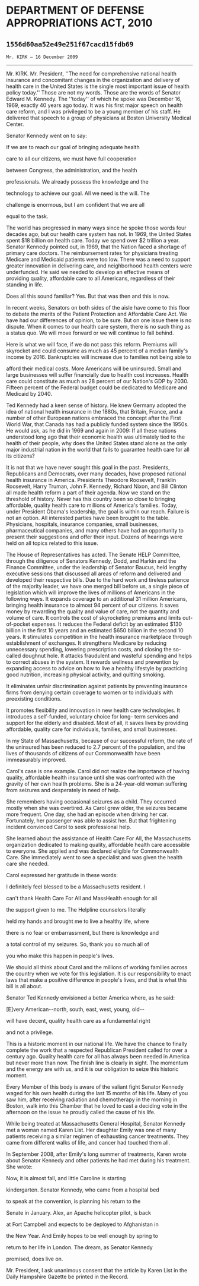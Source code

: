 # DEPARTMENT OF DEFENSE APPROPRIATIONS ACT, 2010
## `1556d60aa52e49e251f67cacd15fdb69`
`Mr. KIRK — 16 December 2009`

---


Mr. KIRK. Mr. President, ''The need for comprehensive national health 
insurance and concomitant changes in the organization and delivery of 
health care in the United States is the single most important issue of 
health policy today.'' Those are not my words. Those are the words of 
Senator Edward M. Kennedy. The ''today'' of which he spoke was December 
16, 1969, exactly 40 years ago today. It was his first major speech on 
health care reform, and I was privileged to be a young member of his 
staff. He delivered that speech to a group of physicians at Boston 
University Medical Center.

Senator Kennedy went on to say:




 If we are to reach our goal of bringing adequate health 


 care to all our citizens, we must have full cooperation 


 between Congress, the administration, and the health 


 professionals. We already possess the knowledge and the 


 technology to achieve our goal. All we need is the will. The 


 challenge is enormous, but I am confident that we are all 


 equal to the task.


The world has progressed in many ways since he spoke those words four 
decades ago, but our health care system has not. In 1969, the United 
States spent $18 billion on health care. Today we spend over $2 
trillion a year. Senator Kennedy pointed out, in 1969, that the Nation 
faced a shortage of primary care doctors. The reimbursement rates for 
physicians treating Medicare and Medicaid patients were too low. There 
was a need to support greater innovation in delivering care, and 
neighborhood health centers were underfunded. He said we needed to 
develop an effective means of providing quality, affordable care to all 
Americans, regardless of their standing in life.

Does all this sound familiar? Yes. But that was then and this is now.

In recent weeks, Senators on both sides of the aisle have come to 
this floor to debate the merits of the Patient Protection and 
Affordable Care Act. We have had our differences of opinion, to be 
sure. But on one issue there is no dispute. When it comes to our health 
care system, there is no such thing as a status quo. We will move 
forward or we will continue to fall behind.

Here is what we will face, if we do not pass this reform. Premiums 
will skyrocket and could consume as much as 45 percent of a median 
family's income by 2016. Bankruptcies will increase due to families not 
being able to


afford their medical costs. More Americans will be uninsured. Small and 
large businesses will suffer financially due to health cost increases. 
Health care could constitute as much as 28 percent of our Nation's GDP 
by 2030. Fifteen percent of the Federal budget could be dedicated to 
Medicare and Medicaid by 2040.

Ted Kennedy had a keen sense of history. He knew Germany adopted the 
idea of national health insurance in the 1880s, that Britain, France, 
and a number of other European nations embraced the concept after the 
First World War, that Canada has had a publicly funded system since the 
1950s. He would ask, as he did in 1969 and again in 2009: If all these 
nations understood long ago that their economic health was ultimately 
tied to the health of their people, why does the United States stand 
alone as the only major industrial nation in the world that fails to 
guarantee health care for all its citizens?

It is not that we have never sought this goal in the past. 
Presidents, Republicans and Democrats, over many decades, have proposed 
national health insurance in America. Presidents Theodore Roosevelt, 
Franklin Roosevelt, Harry Truman, John F. Kennedy, Richard Nixon, and 
Bill Clinton all made health reform a part of their agenda. Now we 
stand on the threshold of history. Never has this country been so close 
to bringing affordable, quality health care to millions of America's 
families. Today, under President Obama's leadership, the goal is within 
our reach. Failure is not an option. All interested parties have been 
brought to the table. Physicians, hospitals, insurance companies, small 
businesses, pharmaceutical companies, and many others have had an 
opportunity to present their suggestions and offer their input. Dozens 
of hearings were held on all topics related to this issue.

The House of Representatives has acted. The Senate HELP Committee, 
through the diligence of Senators Kennedy, Dodd, and Harkin and the 
Finance Committee, under the leadership of Senator Baucus, held lengthy 
executive sessions that discussed all areas of reform and delivered and 
developed their respective bills. Due to the hard work and tireless 
patience of the majority leader, we have one merged bill before us, a 
single piece of legislation which will improve the lives of millions of 
Americans in the following ways. It expands coverage to an additional 
31 million Americans, bringing health insurance to almost 94 percent of 
our citizens. It saves money by rewarding the quality and value of 
care, not the quantity and volume of care. It controls the cost of 
skyrocketing premiums and limits out-of-pocket expenses. It reduces the 
Federal deficit by an estimated $130 billion in the first 10 years and 
an estimated $650 billion in the second 10 years. It stimulates 
competition in the health insurance marketplace through establishment 
of exchanges. It strengthens Medicare by reducing unnecessary spending, 
lowering prescription costs, and closing the so-called doughnut hole. 
It attacks fraudulent and wasteful spending and helps to correct abuses 
in the system. It rewards wellness and prevention by expanding access 
to advice on how to live a healthy lifestyle by practicing good 
nutrition, increasing physical activity, and quitting smoking.

It eliminates unfair discrimination against patients by preventing 
insurance firms from denying certain coverage to women or to 
individuals with preexisting conditions.

It promotes flexibility and innovation in new health care 
technologies. It introduces a self-funded, voluntary choice for long-
term services and support for the elderly and disabled. Most of all, it 
saves lives by providing affordable, quality care for individuals, 
families, and small businesses.

In my State of Massachusetts, because of our successful reform, the 
rate of the uninsured has been reduced to 2.7 percent of the 
population, and the lives of thousands of citizens of our Commonwealth 
have been immeasurably improved.

Carol's case is one example. Carol did not realize the importance of 
having quality, affordable health insurance until she was confronted 
with the gravity of her own health problems. She is a 24-year-old woman 
suffering from seizures and desperately in need of help.

She remembers having occasional seizures as a child. They occurred 
mostly when she was overtired. As Carol grew older, the seizures became 
more frequent. One day, she had an episode when driving her car. 
Fortunately, her passenger was able to assist her. But that frightening 
incident convinced Carol to seek professional help.

She learned about the assistance of Health Care For All, the 
Massachusetts organization dedicated to making quality, affordable 
health care accessible to everyone. She applied and was declared 
eligible for Commonwealth Care. She immediately went to see a 
specialist and was given the health care she needed.

Carol expressed her gratitude in these words:




 I definitely feel blessed to be a Massachusetts resident. I 


 can't thank Health Care For All and MassHealth enough for all 


 the support given to me. The Helpline counselors literally 


 held my hands and brought me to live a healthy life, where 


 there is no fear or embarrassment, but there is knowledge and 


 a total control of my seizures. So, thank you so much all of 


 you who make this happen in people's lives.


We should all think about Carol and the millions of working families 
across the country when we vote for this legislation. It is our 
responsibility to enact laws that make a positive difference in 
people's lives, and that is what this bill is all about.

Senator Ted Kennedy envisioned a better America where, as he said:




 [E]very American--north, south, east, west, young, old--


 will have decent, quality health care as a fundamental right 


 and not a privilege.


This is a historic moment in our national life. We have the chance to 
finally complete the work that a respected Republican President called 
for over a century ago. Quality health care for all has always been 
needed in America but never more than now. The finish line is clearly 
in sight. The momentum and the energy are with us, and it is our 
obligation to seize this historic moment.

Every Member of this body is aware of the valiant fight Senator 
Kennedy waged for his own health during the last 15 months of his life. 
Many of you saw him, after receiving radiation and chemotherapy in the 
morning in Boston, walk into this Chamber that he loved to cast a 
deciding vote in the afternoon on the issue he proudly called the cause 
of his life.

While being treated at Massachusetts General Hospital, Senator 
Kennedy met a woman named Karen List. Her daughter Emily was one of 
many patients receiving a similar regimen of exhausting cancer 
treatments. They came from different walks of life, and cancer had 
touched them all.

In September 2008, after Emily's long summer of treatments, Karen 
wrote about Senator Kennedy and other patients he had met during his 
treatment. She wrote:




 Now, it is almost fall, and little Caroline is starting 


 kindergarten. Senator Kennedy, who came from a hospital bed 


 to speak at the convention, is planning his return to the 


 Senate in January. Alex, an Apache helicopter pilot, is back 


 at Fort Campbell and expects to be deployed to Afghanistan in 


 the New Year. And Emily hopes to be well enough by spring to 


 return to her life in London. The dream, as Senator Kennedy 


 promised, does live on.


Mr. President, I ask unanimous consent that the article by Karen List 
in the Daily Hampshire Gazette be printed in the Record.